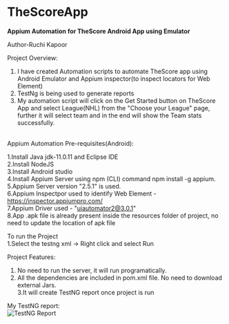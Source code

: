 # TheScoreApp
**Appium Automation for TheScore Android App using Emulator**

Author-Ruchi Kapoor

Project Overview:
1. I have created Automation scripts to automate TheScore app using Android Emulator and Appium inspector(to inspect locators for Web Element)<br>
2. TestNg is being used to generate reports
3. My automation script will click on the Get Started button on TheScore App and select League(NHL) from the "Choose your League" page, further it will select team and in the end will show the Team stats successfully.<br><br>


Appium Automation Pre-requisites(Android):

1.Install Java jdk-11.0.11 and Eclipse IDE <br>
2.Install NodeJS<br>
3.Install Android studio<br>
4.Install Appium Server using npm (CLI) command npm install -g appium. <br>
5.Appium Server version "2.5.1" is used.<br>
6.Appium Inspectpor used to identify Web Element - https://inspector.appiumpro.com/ <br>
7.Appium Driver used - "uiautomator2@3.0.1" <br>
8.App .apk file is already present inside the resources folder of project, no need to update the location of apk file

To run the Project<br>
1.Select the testng xml -> Right click and select Run

Project Features:
1. No need to run the server, it will run programatically.<br>
2. All the dependencies are included in pom.xml file. No need to download external Jars.<br>
3.It will create TestNG report once project is run<br>

My TestNG report:<br>
![TestNG Report](https://github.com/ruchikapoor098/TheScoreApp/assets/78932265/d30861f0-00cc-47ff-a060-d5e70ca67368)




